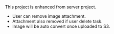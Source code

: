 This project is enhanced from server project.
- User can remove image attachment.
- Attachment also removed if user delete task.
- Image will be auto convert once uploaded to S3.
